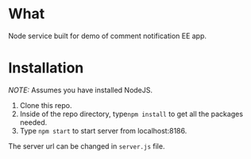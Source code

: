 # What

Node service built for demo of comment notification EE app.

# Installation

*NOTE:* Assumes you have installed NodeJS.

1. Clone this repo.
2. Inside of the repo directory, type`npm install` to get all the packages needed.
3. Type `npm start` to start server from localhost:8186.

The server url can be changed in `server.js` file. 
